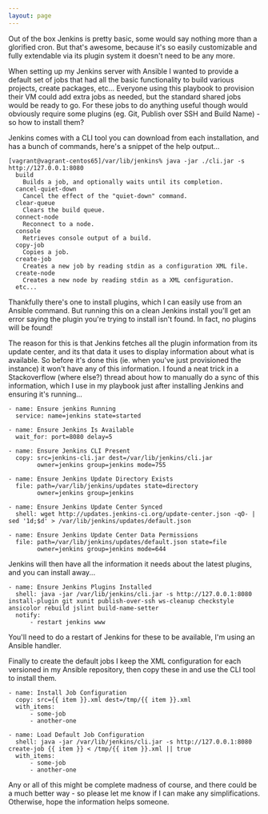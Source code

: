 ```yaml
---
layout: page
---
```


Out of the box Jenkins is pretty basic, some would say nothing more than a glorified cron. But that's awesome, because it's so easily customizable and fully extendable via its plugin system it doesn't need to be any more.

When setting up my Jenkins server with Ansible I wanted to provide a default set of jobs that had all the basic functionality to build various projects, create packages, etc... Everyone using this playbook to provision their VM could add extra jobs as needed, but the standard shared jobs would be ready to go. For these jobs to do anything useful though would obviously require some plugins (eg. Git, Publish over SSH and Build Name) - so how to install them?

Jenkins comes with a CLI tool you can download from each installation, and has a bunch of commands, here's a snippet of the help output...

```
[vagrant@vagrant-centos65]/var/lib/jenkins% java -jar ./cli.jar -s http://127.0.0.1:8080
  build
    Builds a job, and optionally waits until its completion.
  cancel-quiet-down
    Cancel the effect of the "quiet-down" command.
  clear-queue
    Clears the build queue.
  connect-node
    Reconnect to a node.
  console
    Retrieves console output of a build.
  copy-job
    Copies a job.
  create-job
    Creates a new job by reading stdin as a configuration XML file.
  create-node
    Creates a new node by reading stdin as a XML configuration.
  etc...
```

Thankfully there's one to install plugins, which I can easily use from an Ansible command. But running this on a clean Jenkins install you'll get an error saying the plugin you're trying to install isn't found. In fact, no plugins will be found!

The reason for this is that Jenkins fetches all the plugin information from its update center, and its that data it uses to display information about what is available. So before it's done this (ie. when you've just provisioned the instance) it won't have any of this information. I found a neat trick in a Stackoverflow (where else?) thread about how to manually do a sync of this information, which I use in my playbook just after installing Jenkins and ensuring it's running...

```
- name: Ensure jenkins Running
  service: name=jenkins state=started

- name: Ensure Jenkins Is Available
  wait_for: port=8080 delay=5

- name: Ensure Jenkins CLI Present
  copy: src=jenkins-cli.jar dest=/var/lib/jenkins/cli.jar
        owner=jenkins group=jenkins mode=755

- name: Ensure Jenkins Update Directory Exists
  file: path=/var/lib/jenkins/updates state=directory
        owner=jenkins group=jenkins

- name: Ensure Jenkins Update Center Synced
  shell: wget http://updates.jenkins-ci.org/update-center.json -qO- | sed '1d;$d' > /var/lib/jenkins/updates/default.json

- name: Ensure Jenkins Update Center Data Permissions
  file: path=/var/lib/jenkins/updates/default.json state=file
        owner=jenkins group=jenkins mode=644
```

Jenkins will then have all the information it needs about the latest plugins, and you can install away...

```
- name: Ensure Jenkins Plugins Installed
  shell: java -jar /var/lib/jenkins/cli.jar -s http://127.0.0.1:8080 install-plugin git xunit publish-over-ssh ws-cleanup checkstyle ansicolor rebuild jslint build-name-setter
  notify:
      - restart jenkins www
```

You'll need to do a restart of Jenkins for these to be available, I'm using an Ansible handler.

Finally to create the default jobs I keep the XML configuration for each versioned in my Ansible repository, then copy these in and use the CLI tool to install them.

```
- name: Install Job Configuration
  copy: src={{ item }}.xml dest=/tmp/{{ item }}.xml
  with_items:
      - some-job
      - another-one

- name: Load Default Job Configuration
  shell: java -jar /var/lib/jenkins/cli.jar -s http://127.0.0.1:8080 create-job {{ item }} < /tmp/{{ item }}.xml || true
  with_items:
      - some-job
      - another-one
```

Any or all of this might be complete madness of course, and there could be a much better way - so please let me know if I can make any simplifications.  Otherwise, hope the information helps someone.

